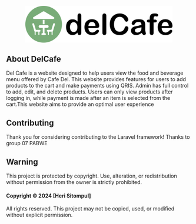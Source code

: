 <p align="center"><a href="https://laravel.com" target="_blank"><img src="/public/logo/logo.png" width="400" alt="Laravel Logo"></a></p>


## About DelCafe

Del Cafe is a website designed to help users view the food and beverage menu offered by Cafe Del. This website provides features for users to add products to the cart and make payments using QRIS. Admin has full control to add, edit, and delete products. Users can only view products after logging in, while payment is made after an item is selected from the cart.This website aims to provide an optimal user experience

## Contributing

Thank you for considering contributing to the Laravel framework! Thanks to group 07 PABWE

## Warning
This project is protected by copyright. Use, alteration, or redistribution without permission from the owner is strictly prohibited.

#### Copyright © 2024 [Heri Sitompul]
All rights reserved. This project may not be copied, used, or modified without explicit permission.
